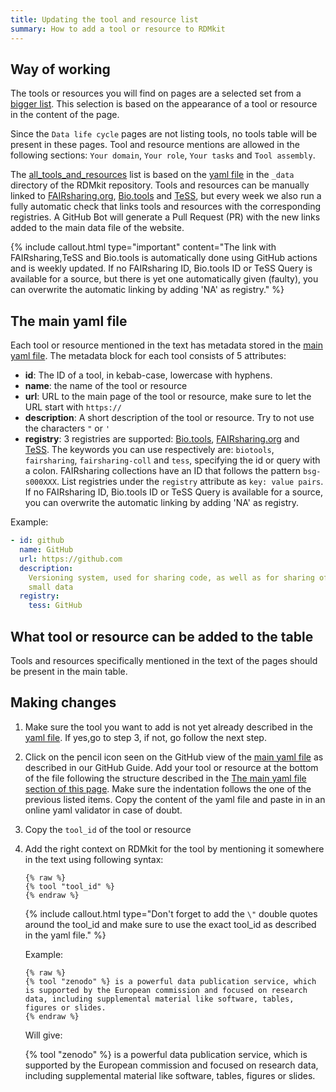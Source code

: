 ```yaml
---
title: Updating the tool and resource list
summary: How to add a tool or resource to RDMkit
---
```


## Way of working

The tools or resources you will find on pages are a selected set from a [bigger list](all_tools_and_resources). This selection is based on the appearance of a tool or resource in the content of the page.

Since the `Data life cycle` pages are not listing tools, no tools table will be present in these pages. Tool and resource mentions are  allowed in the following sections: `Your domain`, `Your role`, `Your tasks` and `Tool assembly`. 

The [all_tools_and_resources](all_tools_and_resources) list is based on the [yaml file](https://github.com/elixir-europe/rdmkit/blob/master/_data/tool_and_resource_list.yml) in the `_data` directory of the RDMkit repository. Tools and resources can be manually linked to [FAIRsharing.org](https://fairsharing.org/), [Bio.tools](https://bio.tools) and [TeSS](https://tess.elixir-europe.org/), but every week we also run a fully automatic check that links tools and resources with the corresponding registries. A GitHub Bot will generate a Pull Request (PR) with the new links added to the main data file of the website.

{% include callout.html type="important" content="The link with FAIRsharing,TeSS and Bio.tools is automatically done using GitHub actions and is weekly updated. If no FAIRsharing ID, Bio.tools ID or TeSS Query is available for a source, but there is yet one automatically given (faulty), you can overwrite the automatic linking by adding 'NA' as registry." %}

## The main yaml file

Each tool or resource mentioned in the text has metadata stored in the [main yaml file](https://github.com/elixir-europe/rdmkit/blob/master/_data/tool_and_resource_list.yml). The metadata block for each tool consists of 5 attributes:
- **id**: The ID of a tool, in kebab-case, lowercase with hyphens.
- **name**: the name of the tool or resource
- **url**: URL to the main page of the tool or resource, make sure to let the URL start with `https://`
- **description**: A short description of the tool or resource. Try to not use the characters `"` or `'` 
- **registry**: 3 registries are supported: [Bio.tools](https://bio.tools), [FAIRsharing.org](https://fairsharing.org/) and [TeSS](https://tess.elixir-europe.org/). The keywords you can use respectively are: `biotools`, `fairsharing`, `fairsharing-coll` and `tess`, specifying the id or query with a colon. FAIRsharing collections have an ID that follows the pattern `bsg-s000XXX`. List registries under the `registry` attribute as `key: value pairs`. If no FAIRsharing ID, Bio.tools ID or TeSS Query is available for a source, you can overwrite the automatic linking by adding 'NA' as registry.

Example:

```yml
- id: github
  name: GitHub
  url: https://github.com
  description:
    Versioning system, used for sharing code, as well as for sharing of
    small data
  registry:
    tess: GitHub
```


## What tool or resource can be added to the table
Tools and resources specifically mentioned in the text of the pages should be present in the main table. 

## Making changes

1. Make sure the tool you want to add is not yet already described in the [yaml file](https://github.com/elixir-europe/rdmkit/blob/master/_data/tool_and_resource_list.yml). If yes,go to step 3, if not, go follow the next step.

1. Click on the pencil icon seen on the GitHub view of the [main yaml file](https://github.com/elixir-europe/rdmkit/blob/master/_data/tool_and_resource_list.yml) as described in our GitHub Guide. Add your tool or resource at the bottom of the file following the structure described in the [The main yaml file section of this page](#the-main-yaml-file). Make sure the indentation follows the one of the previous listed items. Copy the content of the yaml file and paste in in an online yaml validator in case of doubt.

1. Copy the `tool_id` of the tool or resource

1. Add the right context on RDMkit for the tool by mentioning it somewhere in the text using following syntax:
    ```
    {% raw %}
    {% tool "tool_id" %}
    {% endraw %}
    ```

    {% include callout.html type="Don't forget to add the `\"` double quotes around the tool_id and make sure to use the exact tool_id as described in the yaml file." %}

    Example:

    ```
    {% raw %}
    {% tool "zenodo" %} is a powerful data publication service, which is supported by the European commission and focused on research data, including supplemental material like software, tables, figures or slides.
    {% endraw %}
    ```
    Will give: 
    
    {% tool "zenodo" %} is a powerful data publication service, which is supported by the European commission and focused on research data, including supplemental material like software, tables, figures or slides.

    


